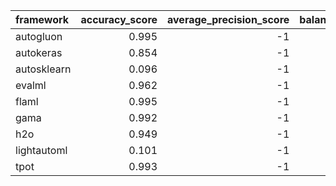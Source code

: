 | framework   |   accuracy_score |   average_precision_score |   balanced_accuracy_score |   cohen_kappa_score |   f1_score_macro |   f1_score_micro |   f1_score_weighted |   matthews_corrcoef |   precision_score |   recall_score |   roc_auc_score | training_time   | test_time   |
|:------------|-----------------:|--------------------------:|--------------------------:|--------------------:|-----------------:|-----------------:|--------------------:|--------------------:|------------------:|---------------:|----------------:|:----------------|:------------|
| autogluon   |            0.995 |                        -1 |                     0.995 |               0.994 |            0.995 |            0.995 |               0.995 |               0.994 |                -1 |             -1 |              -1 | 00:00:28        | 00:00:00    |
| autokeras   |            0.854 |                        -1 |                     0.853 |               0.837 |            0.853 |            0.854 |               0.854 |               0.837 |                -1 |             -1 |              -1 | 00:00:41        | 00:00:01    |
| autosklearn |            0.096 |                        -1 |                     0.1   |               0     |            0.018 |            0.096 |               0.017 |               0     |                -1 |             -1 |              -1 | 00:04:39        | 00:00:00    |
| evalml      |            0.962 |                        -1 |                     0.962 |               0.958 |            0.962 |            0.962 |               0.962 |               0.958 |                -1 |             -1 |              -1 | 00:01:01        | 00:00:00    |
| flaml       |            0.995 |                        -1 |                     0.996 |               0.995 |            0.995 |            0.995 |               0.995 |               0.995 |                -1 |             -1 |              -1 | 00:01:00        | 00:00:00    |
| gama        |            0.992 |                        -1 |                     0.992 |               0.991 |            0.992 |            0.992 |               0.992 |               0.991 |                -1 |             -1 |              -1 | 00:00:54        | 00:00:00    |
| h2o         |            0.949 |                        -1 |                     0.949 |               0.943 |            0.949 |            0.949 |               0.949 |               0.943 |                -1 |             -1 |              -1 | 00:01:06        | 00:00:00    |
| lightautoml |            0.101 |                        -1 |                     0.099 |               0.002 |            0.1   |            0.101 |               0.102 |               0.002 |                -1 |             -1 |              -1 | 00:00:32        | 00:00:00    |
| tpot        |            0.993 |                        -1 |                     0.993 |               0.992 |            0.993 |            0.993 |               0.993 |               0.992 |                -1 |             -1 |              -1 | 00:01:14        | 00:00:00    |